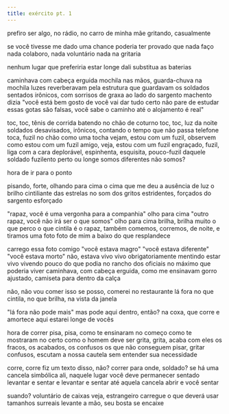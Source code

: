 ```yaml
---
title: exército pt. 1
---
```


prefiro ser algo,
no rádio, no carro de minha mãe
gritando, casualmente

se você tivesse me dado uma chance
poderia ter provado que nada faço
nada colaboro, nada voluntário
nada na gritaria

nenhum lugar que preferiria estar
longe dali
substitua as baterias

caminhava com cabeça erguida
mochila nas mãos, guarda-chuva na mochila
luzes reverberavam pela estrutura
que guardavam os soldados sentados
irônicos, com sorrisos de graxa
ao lado do sargento machento
dizia "você está bem
gosto de você
vai dar tudo certo
não pare de estudar
essas gotas são falsas, você sabe
o caminho até o alojamento é real"

toc, toc, tênis de corrida batendo
no chão de coturno
toc, toc, luz da noite
soldados desavisados, irônicos,
contando o tempo que não passa
telefone toca, fuzil no chão como uma tocha
vejam, estou com um fuzil,
observem como estou com um fuzil
amigo, veja, estou com um fuzil
engraçado, fuzil, liga com a cara
deplorável, espinhenta, esquisita, pouco-fuzil
daquele soldado fuzilento
perto ou longe
somos diferentes
não somos?

hora de ir para o ponto

pisando, forte, olhando para cima
o cima que me deu a ausência de luz
o brilho cintiliante das estrelas
no som dos gritos estridentes, forçados
do sargento esforçado

"rapaz, você é uma vergonha para a companhia"
olho para cima
"outro rapaz, você não irá ser o que somos"
olho para cima
brilha, brilha muito o que perco
o que cintila
é o rapaz, também
comemos, corremos, de noite, e tiramos uma foto
foto de mim a baixo do que resplandece

carrego essa foto comigo
"você estava magro"
"você estava diferente"
"você estava morto"
não, estava vivo
vivo obrigatoriamente
mentindo estar vivo
vivendo pouco do que podia
no rancho dos oficiais
no máximo que poderia viver
caminhava, com cabeça erguida, como me ensinavam
gorro ajustado, camiseta para dentro da calça

não, não vou comer isso
se posso, comerei no restaurante lá fora
no que cintila, no que brilha, na vista da janela

"lá fora não pode mais"
mas pode aqui dentro, então?
na coxa, que corre e amortece
aqui estarei
longe de vocês

hora de correr
pisa, pisa,
como te ensinaram no começo
como te mostraram no certo
como o homem deve ser
grita, grita,
acaba com eles
os fracos, os acabados, os confusos
os que não conseguem pisar, gritar
confusos, escutam a nossa cautela
sem entender sua necessidade

corre, corre
fiz um texto disso, não?
correr para onde, soldado?
se há uma cancela simbólica ali, naquele lugar
você deve permanecer sentado
levantar
e
sentar
e
levantar
e
sentar
até aquela cancela abrir
e você sentar

suando?
voluntário de caixas
veja, estrangeiro
carregue o que deverá usar
tamanhos surreais
levante a mão, seu bosta
se encaixe
